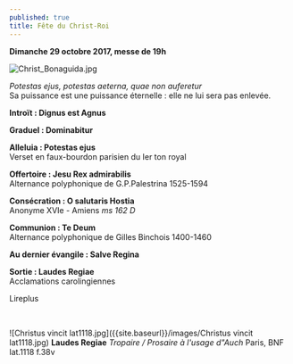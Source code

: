 ```yaml
---
published: true
title: Fête du Christ-Roi
---
```

**Dimanche 29 octobre 2017, messe de 19h**  

![Christ_Bonaguida.jpg]({{site.baseurl}}/images/Christ_Bonaguida.jpg)

*Potestas ejus, potestas aeterna, quae non auferetur*  
Sa puissance est une puissance éternelle : elle ne lui sera pas enlevée.

**Introït : Dignus est Agnus**

**Graduel : Dominabitur**  

**Alleluia : Potestas ejus**  
Verset en faux-bourdon parisien du Ier ton royal

**Offertoire : Jesu Rex admirabilis**  
Alternance polyphonique de G.P.Palestrina 1525-1594

**Consécration : O salutaris Hostia**  
Anonyme XVIe - Amiens *ms 162 D*

**Communion : Te Deum**  
Alternance polyphonique de Gilles Binchois 1400-1460

**Au dernier évangile : Salve Regina**  

**Sortie : Laudes Regiae**  
Acclamations carolingiennes

Lireplus

&nbsp;

![Christus vincit lat1118.jpg]({{site.baseurl}}/images/Christus vincit lat1118.jpg)
**Laudes Regiae** *Tropaire / Prosaire à l'usage d"Auch* Paris, BNF lat.1118 f.38v
